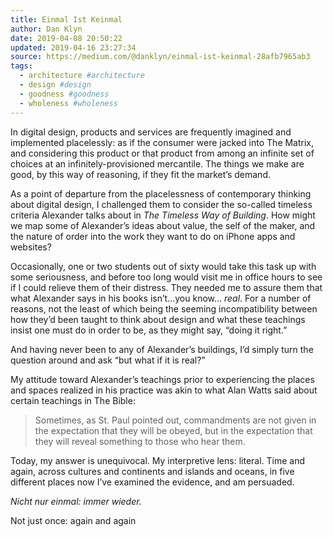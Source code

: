 ```yaml
---
title: Einmal Ist Keinmal
author: Dan Klyn
date: 2019-04-08 20:50:22
updated: 2019-04-16 23:27:34
source: https://medium.com/@danklyn/einmal-ist-keinmal-28afb7965ab3
tags:
  - architecture #architecture
  - design #design
  - goodness #goodness
  - wholeness #wholeness
---
```


In digital design, products and services are frequently imagined and implemented placelessly: as if the consumer were jacked into The Matrix, and considering this product or that product from among an infinite set of choices at an infinitely-provisioned mercantile. The things we make are good, by this way of reasoning, if they fit the market’s demand.

As a point of departure from the placelessness of contemporary thinking about digital design, I challenged them to consider the so-called timeless criteria Alexander talks about in *The Timeless Way of Building*. How might we map some of Alexander’s ideas about value, the self of the maker, and the nature of order into the work they want to do on iPhone apps and websites?

Occasionally, one or two students out of sixty would take this task up with some seriousness, and before too long would visit me in office hours to see if I could relieve them of their distress. They needed me to assure them that what Alexander says in his books isn’t…you know… *real*. For a number of reasons, not the least of which being the seeming incompatibility between how they’d been taught to think about design and what these teachings insist one must do in order to be, as they might say, “doing it right.”

And having never been to any of Alexander’s buildings, I’d simply turn the question around and ask “but what if it is real?”

My attitude toward Alexander’s teachings prior to experiencing the places and spaces realized in his practice was akin to what Alan Watts said about certain teachings in The Bible:

> Sometimes, as St. Paul pointed out, commandments are not given in the expectation that they will be obeyed, but in the expectation that they will reveal something to those who hear them.

Today, my answer is unequivocal. My interpretive lens: literal. Time and again, across cultures and continents and islands and oceans, in five different places now I’ve examined the evidence, and am persuaded.

*Nicht nur einmal: immer wieder.*

Not just once: again and again

[1]: https://medium.com/@danklyn/einmal-ist-keinmal-28afb7965ab3